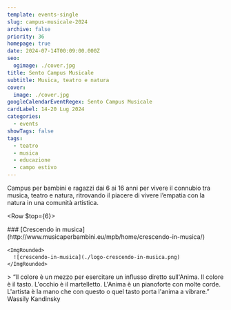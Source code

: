 ```yaml
---
template: events-single
slug: campus-musicale-2024
archive: false
priority: 36
homepage: true
date: 2024-07-14T00:09:00.000Z
seo:
  ogimage: ./cover.jpg
title: Sento Campus Musicale
subtitle: Musica, teatro e natura
cover:
  image: ./cover.jpg
googleCalendarEventRegex: Sento Campus Musicale
cardLabel: 14-20 Lug 2024
categories:
  - events
showTags: false
tags:
  - teatro
  - musica
  - educazione
  - campo estivo
---
```


<Row>
  <Col md={5} $initial>
    Campus per bambini e ragazzi dai 6 ai 16 anni per vivere il connubio tra musica, teatro e natura, ritrovando il piacere di vivere l’empatia con la natura in una comunità artistica.
  </Col>
  <Col md={7}>
    <EntryInfo variant="frequency" label="Quando" value="14-20 luglio 2024"/>
    <EntryInfo variant="target" label="fascia d'età" value="6 - 16 anni"/>
    <EntryInfo variant="location" label="A LaSchola" value="[Via Maroni 13, Casciago 21020, VA](https://g.page/laschola?share) raggiungibile con auto o treno da Milano"/>
    <EntryInfo variant="teacher" label="Organizzato da" value="[Crescendo in musica](http://www.musicaperbambini.eu/mpb/home/crescendo-in-musica/)" />
    <EntryInfo variant="email" label="Email" value="[crescendoinmusica2021@libero.it](mailto:alemarra@gmail.com)" $bottom={1}/>
    <EntryInfo variant="phone" label="Telefono" value="[327 4367354](tel:3274367354) / [340 5998378](tel:3405998378)"/>
  </Col>
</Row>

<Row $top={6}>
  <Col md={2}></Col>
  <Col xs={3} md={2}>
    ### [Crescendo in musica](http://www.musicaperbambini.eu/mpb/home/crescendo-in-musica/)

    <ImgRounded>
      ![crescendo-in-musica](./logo-crescendo-in-musica.png)
    </ImgRounded>
  </Col>
  <Col xs={9} md={6}>
    > “Il colore è un mezzo per esercitare un influsso diretto sull'Anima. Il colore è il tasto. L'occhio è il martelletto. L'Anima è un pianoforte con molte corde. L'artista è la mano che con questo o quel tasto porta l'anima a vibrare.”
    <QuoteAuthor>
      Wassily Kandinsky
    </QuoteAuthor>
  </Col>
</Row>
